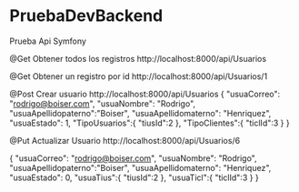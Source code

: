 # PruebaDevBackend
Prueba Api Symfony

@Get
Obtener  todos los registros
http://localhost:8000/api/Usuarios

@Get 
Obtener  un registro por id
http://localhost:8000/api/Usuarios/1

@Post
Crear usuario
http://localhost:8000/api/Usuarios
{
	"usuaCorreo": "rodrigo@boiser.com",
	"usuaNombre": "Rodrigo",
	"usuaApellidopaterno":"Boiser",
	"usuaApellidomaterno": "Henriquez",
	"usuaEstado": 1,
	"TipoUsuarios":{
		"tiusId":2
	},
	"TipoClientes":{
		"ticlId":3
	}
}

@Put
Actualizar  Usuario
http://localhost:8000/api/Usuarios/6

{
	"usuaCorreo": "rodrigo@boiser.com",
	"usuaNombre": "Rodrigo",
	"usuaApellidopaterno":"Boiser",
	"usuaApellidomaterno": "Henriquez",
	"usuaEstado": 0,
	"usuaTius":{
			"tiusId":2
	},
	"usuaTicl":{
		"ticlId":3
	}
}
